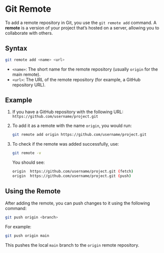# Git Remote

To add a remote repository in Git, you use the `git remote add` command. A **remote** is a version of your project that’s hosted on a server, allowing you to collaborate with others.

## Syntax

```bash
git remote add <name> <url>
```

- `<name>`: The short name for the remote repository (usually `origin` for the main remote).
- `<url>`: The URL of the remote repository (for example, a GitHub repository URL).

## Example

1. If you have a GitHub repository with the following URL:
   `https://github.com/username/project.git`

2. To add it as a remote with the name `origin`, you would run:

   ```bash
   git remote add origin https://github.com/username/project.git
   ```

3. To check if the remote was added successfully, use:

   ```bash
   git remote -v
   ```

   You should see:

   ```bash
   origin  https://github.com/username/project.git (fetch)
   origin  https://github.com/username/project.git (push)
   ```

## Using the Remote

After adding the remote, you can push changes to it using the following command:

```bash
git push origin <branch>
```

For example:

```bash
git push origin main
```

This pushes the local `main` branch to the `origin` remote repository.
